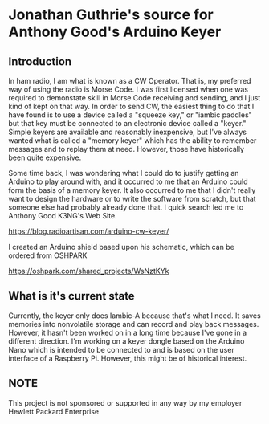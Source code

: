# Jonathan Guthrie's source for Anthony Good's Arduino Keyer

## Introduction

In ham radio, I am what is known as a CW Operator.  That is, my preferred way of using the radio is Morse Code.  I was first licensed when one was required to demonstate skill in Morse Code receiving and sending, and I just kind of kept on that way.  In order to send CW, the easiest thing to do that I have found is to use a device called a "squeeze key," or "iambic paddles" but that key must be connected to an electronic device called a "keyer."  Simple keyers are available and reasonably inexpensive, but I've always wanted what is called a "memory keyer" which has the ability to remember messages and to replay them at need.  However, those have historically been quite expensive.

Some time back, I was wondering what I could do to justify getting an Arduino to play around with, and it occurred to me that an Arduino could form the basis of a memory keyer.  It also occurred to me that I didn't really want to design the hardware or to write the software from scratch, but that someone else had probably already done that.  I quick search led me to Anthony Good K3NG's Web Site.

https://blog.radioartisan.com/arduino-cw-keyer/

I created an Arduino shield based upon his schematic, which can be ordered from OSHPARK

https://oshpark.com/shared_projects/WsNztKYk

## What is it's current state

Currently, the keyer only does Iambic-A because that's what I need.  It saves memories into nonvolatile storage and can record and play back messages.  However, it hasn't been worked on in a long time because I've gone in a different direction.  I'm working on a keyer dongle based on the Arduino Nano which is intended to be connected to and is based on the user interface of a Raspberry Pi.  However, this might be of historical interest.

## NOTE

This project is not sponsored or supported in any way by my employer Hewlett Packard Enterprise

